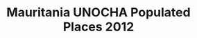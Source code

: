 ---
title: Mauritania UNOCHA Populated Places 2012
categories: 
    - data
geography: mauritania
partner: unocha
cat: logistics
year: 2012
layer: ocha-cod.mauritania-populatedplaces-2012
api:
embed:
source: UNOCHA        
license: Public Domain
updated: 3/28/2012
description: This layer depicts populated places in Maritania. Data obtained from the [UN Office for the Coordination of Humanitarian Affairs (UN OCHA)](http://www.unocha.org/)
downloads:
    - type: shapefile
      link: http://dl.dropbox.com/u/72717685/ocha-mauritania-populatedplaces.zip
    - type: sqlite
      link: http://dl.dropbox.com/u/72717685/ocha-mauritania-populatedplaces.sqlite.zip
---